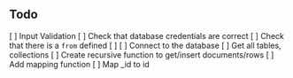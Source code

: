 ## Todo

[ ] Input Validation
  [ ] Check that database credentials are correct
  [ ] Check that there is a `from` defined
  [ ] 
[ ] Connect to the database
[ ] Get all tables, collections
[ ] Create recursive function to get/insert documents/rows
  [ ] Add mapping function
  [ ] Map _id to id
